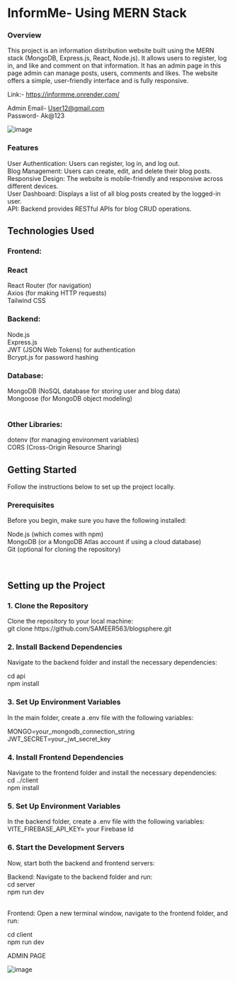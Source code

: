


<h1>InformMe- Using MERN Stack</h1>
<h3>Overview</h3>
This project is an information distribution website built using the MERN stack (MongoDB, Express.js, React, Node.js). It allows users to register, log in, and like and comment on that information. It has an admin page in this page admin can manage posts, users, comments and likes.  The website offers a simple, user-friendly interface and is fully responsive.
 <br/>

Link:- https://informme.onrender.com/ <br/>

Admin Email- User12@gmail.com <br/>
Password- Ak@123 


![image](https://github.com/user-attachments/assets/109be45a-6268-4307-9c1b-1da41f0ba86b)  <br/>

<h3>Features</h3>
User Authentication: Users can register, log in, and log out. <br/>
Blog Management: Users can create, edit, and delete their blog posts.<br/>
Responsive Design: The website is mobile-friendly and responsive across different devices. <br/>
User Dashboard: Displays a list of all blog posts created by the logged-in user. <br/>
API: Backend provides RESTful APIs for blog CRUD operations. <br/>
<h2>Technologies Used</h2>
<h3>Frontend:</h3>

<h3>React</h3>
React Router (for navigation) <br/>
Axios (for making HTTP requests) <br/>
Tailwind CSS 
<br/>
<h3>Backend:</h3>

Node.js <br/>
Express.js <br/>
JWT (JSON Web Tokens) for authentication <br/>
Bcrypt.js for password hashing
<br/>
<h3>Database:</h3>

MongoDB (NoSQL database for storing user and blog data) <br/>
Mongoose (for MongoDB object modeling) <br/>
<br/>

<h3>Other Libraries:</h3>

dotenv (for managing environment variables) <br/>
CORS (Cross-Origin Resource Sharing) <br/>
<h2>Getting Started</h2>
Follow the instructions below to set up the project locally. <br/>

<h3>Prerequisites</h3>
Before you begin, make sure you have the following installed: 

Node.js (which comes with npm) <br/>
MongoDB (or a MongoDB Atlas account if using a cloud database) <br/>
Git (optional for cloning the repository)

<br/>

<h2>Setting up the Project</h2>
<h3>1. Clone the Repository</h3>
Clone the repository to your local machine:   <br/>
git clone https://github.com/SAMEER563/blogsphere.git

<br/> 
<h3>2. Install Backend Dependencies</h3>
Navigate to the backend folder and install the necessary dependencies:

cd api <br/>
npm install
<br/>
<h3>3. Set Up Environment Variables</h3>
In the main folder, create a .env file with the following variables:


MONGO=your_mongodb_connection_string <br/>
JWT_SECRET=your_jwt_secret_key
<br/>
<h3>4. Install Frontend Dependencies</h3>
Navigate to the frontend folder and install the necessary dependencies:  <br/>
cd ../client  <br/>
npm install
 <br/>

 <h3>5. Set Up Environment Variables</h3>
In the backend folder, create a .env file with the following variables: <br/>
VITE_FIREBASE_API_KEY= your Firebase Id

<h3>6. Start the Development Servers</h3>
Now, start both the backend and frontend servers:

Backend: Navigate to the backend folder and run:  <br/>
cd server  <br/>
npm run dev

 <br/>
Frontend: Open a new terminal window, navigate to the frontend folder, and run:

cd client <br/>
npm run dev


ADMIN PAGE

![image](https://github.com/user-attachments/assets/edd408f9-7f0b-4dd0-8a2d-741d24390a9d)
